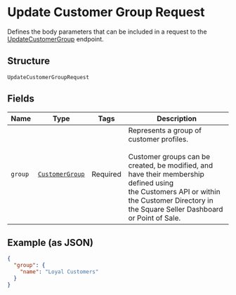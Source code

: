 
# Update Customer Group Request

Defines the body parameters that can be included in a request to the
[UpdateCustomerGroup](../../doc/api/customer-groups.md#update-customer-group) endpoint.

## Structure

`UpdateCustomerGroupRequest`

## Fields

| Name | Type | Tags | Description |
|  --- | --- | --- | --- |
| `group` | [`CustomerGroup`](../../doc/models/customer-group.md) | Required | Represents a group of customer profiles.<br><br>Customer groups can be created, be modified, and have their membership defined using<br>the Customers API or within the Customer Directory in the Square Seller Dashboard or Point of Sale. |

## Example (as JSON)

```json
{
  "group": {
    "name": "Loyal Customers"
  }
}
```

